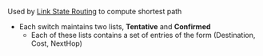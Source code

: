 Used by [Link State Routing](Link%20State%20Routing.md) to compute shortest path

- Each switch maintains two lists, **Tentative** and **Confirmed**
	- Each of these lists contains a set of entries of the form (Destination, Cost, NextHop)
